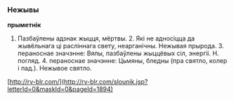 ### Нежывы
**прыметнік**

1. Пазбаўлены адзнак жыцця, мёртвы. 2. Які не адносіцца да жывёльнага ці расліннага свету, неарганічны. Нежывая прырода. 3. пераноснае значэнне: Вялы, пазбаўлены жыццёвых сіл, энергіі. Н. погляд. 4. пераноснае значэнне: Цьмяны, бледны (пра святло, колер і пад.). Нежывое святло.

<a rel="author">[http://rv-blr.com/](http://rv-blr.com/slounik.jsp?letterId=0&maskId=0&pageId=1894)</a>
